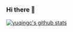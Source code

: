 ### Hi there 👋

[![yuqingc's github stats](https://github-readme-stats.vercel.app/api?username=yuqingc)](https://github.com/anuraghazra/github-readme-stats)

<!--
**yuqingc/yuqingc** is a ✨ _special_ ✨ repository because its `README.md` (this file) appears on your GitHub profile.

Here are some ideas to get you started:

- 🔭 I’m currently working on ...
- 🌱 I’m currently learning ...
- 👯 I’m looking to collaborate on ...
- 🤔 I’m looking for help with ...
- 💬 Ask me about ...
- 📫 How to reach me: ...
- 😄 Pronouns: ...
- ⚡ Fun fact: ...
-->
